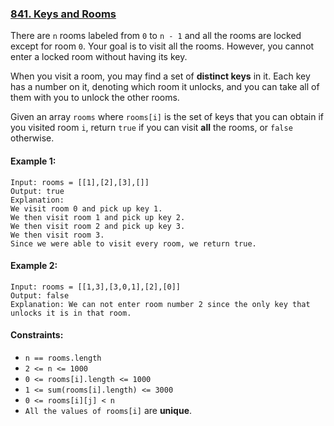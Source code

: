 ### [841. Keys and Rooms](https://leetcode.com/problems/keys-and-rooms/)

There are `n` rooms labeled from `0` to `n - 1` and all the rooms are locked except for room `0`. Your goal is to visit 
all the rooms. However, you cannot enter a locked room without having its key.

When you visit a room, you may find a set of **distinct keys** in it. Each key has a number on it, denoting which room 
it unlocks, and you can take all of them with you to unlock the other rooms.

Given an array `rooms` where `rooms[i]` is the set of keys that you can obtain if you visited room `i`, return `true` if 
you can visit **all** the rooms, or `false` otherwise.



#### Example 1:

    Input: rooms = [[1],[2],[3],[]]
    Output: true
    Explanation:
    We visit room 0 and pick up key 1.
    We then visit room 1 and pick up key 2.
    We then visit room 2 and pick up key 3.
    We then visit room 3.
    Since we were able to visit every room, we return true.

#### Example 2:

    Input: rooms = [[1,3],[3,0,1],[2],[0]]
    Output: false
    Explanation: We can not enter room number 2 since the only key that unlocks it is in that room.


#### Constraints:

- `n == rooms.length`
- `2 <= n <= 1000`
- `0 <= rooms[i].length <= 1000`
- `1 <= sum(rooms[i].length) <= 3000`
- `0 <= rooms[i][j] < n`
- `All the values of rooms[i]` are **unique**.